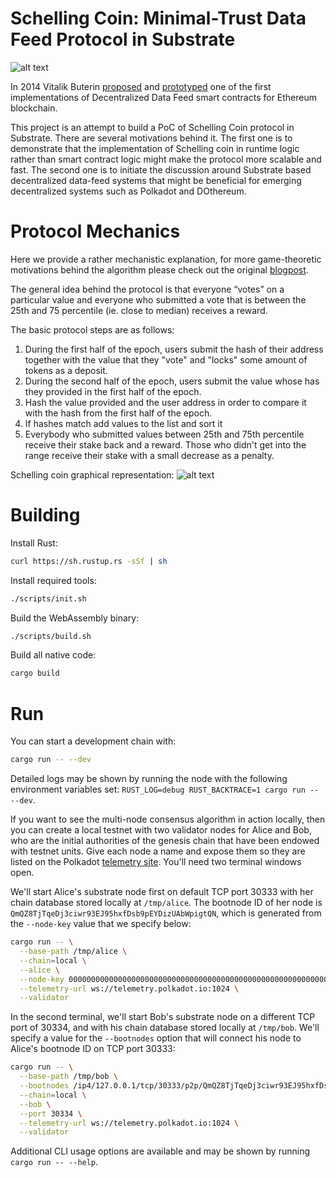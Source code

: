 # Schelling Coin: Minimal-Trust Data Feed Protocol in Substrate

![alt text](https://s3.amazonaws.com/ngccoin-production/world-coin-price-guide/85381f.jpg)

In 2014 Vitalik Buterin [proposed](https://blog.ethereum.org/2014/03/28/schellingcoin-a-minimal-trust-universal-data-feed/) and [prototyped](https://blog.ethereum.org/2014/06/30/advanced-contract-programming-example-schellingcoin/) one of the first implementations of Decentralized Data Feed smart contracts for Ethereum blockchain. 

This project is an attempt to build a PoC of Schelling Coin protocol in Substrate. There are several motivations behind it. The first one is to demonstrate that the implementation of Schelling coin in runtime logic rather than smart contract logic might make the protocol more scalable and fast. The second one is to initiate the discussion around Substrate based decentralized data-feed systems that might be beneficial for emerging decentralized systems such as Polkadot and DOthereum.

# Protocol Mechanics

Here we provide a rather mechanistic explanation, for more game-theoretic motivations behind the algorithm please check out the original [blogpost](https://blog.ethereum.org/2014/03/28/schellingcoin-a-minimal-trust-universal-data-feed/). 

The general idea behind the protocol is that everyone “votes” on a particular value and everyone who submitted a vote that is between the 25th and 75 percentile (ie. close to median) receives a reward.

The basic protocol steps are as follows:

1. During the first half of the epoch, users submit the hash of their address together with the value that they "vote" and "locks" some amount of tokens as a deposit.
2. During the second half of the epoch, users submit the value whose has they provided in the first half of the epoch.
3. Hash the value provided and the user address in order to compare it with the hash from the first half of the epoch.
4. If hashes match add values to the list and sort it
5. Everybody who submitted values between 25th and 75th percentile receive their stake back and a reward. Those who didn't get into the range receive their stake with a small decrease as a penalty.   

Schelling coin graphical representation:
![alt text](https://blog.ethereum.org/wp-content/uploads/2014/11/schellingcoin.png)


# Building

Install Rust:

```bash
curl https://sh.rustup.rs -sSf | sh
```

Install required tools:

```bash
./scripts/init.sh
```

Build the WebAssembly binary:

```bash
./scripts/build.sh
```

Build all native code:

```bash
cargo build
```

# Run

You can start a development chain with:

```bash
cargo run -- --dev
```

Detailed logs may be shown by running the node with the following environment variables set: `RUST_LOG=debug RUST_BACKTRACE=1 cargo run -- --dev`.

If you want to see the multi-node consensus algorithm in action locally, then you can create a local testnet with two validator nodes for Alice and Bob, who are the initial authorities of the genesis chain that have been endowed with testnet units. Give each node a name and expose them so they are listed on the Polkadot [telemetry site](https://telemetry.polkadot.io/#/Local%20Testnet). You'll need two terminal windows open.

We'll start Alice's substrate node first on default TCP port 30333 with her chain database stored locally at `/tmp/alice`. The bootnode ID of her node is `QmQZ8TjTqeDj3ciwr93EJ95hxfDsb9pEYDizUAbWpigtQN`, which is generated from the `--node-key` value that we specify below:

```bash
cargo run -- \
  --base-path /tmp/alice \
  --chain=local \
  --alice \
  --node-key 0000000000000000000000000000000000000000000000000000000000000001 \
  --telemetry-url ws://telemetry.polkadot.io:1024 \
  --validator
```

In the second terminal, we'll start Bob's substrate node on a different TCP port of 30334, and with his chain database stored locally at `/tmp/bob`. We'll specify a value for the `--bootnodes` option that will connect his node to Alice's bootnode ID on TCP port 30333:

```bash
cargo run -- \
  --base-path /tmp/bob \
  --bootnodes /ip4/127.0.0.1/tcp/30333/p2p/QmQZ8TjTqeDj3ciwr93EJ95hxfDsb9pEYDizUAbWpigtQN \
  --chain=local \
  --bob \
  --port 30334 \
  --telemetry-url ws://telemetry.polkadot.io:1024 \
  --validator
```

Additional CLI usage options are available and may be shown by running `cargo run -- --help`.
